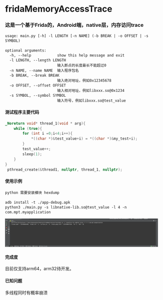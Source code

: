 # fridaMemoryAccessTrace


### 这是一个基于Frida的，Android端，native层，内存访问trace

```
usage: main.py [-h] -l LENGTH [-n NAME] (-b BREAK | -o OFFSET | -s SYMBOL)

optional arguments:
  -h, --help            show this help message and exit
  -l LENGTH, --length LENGTH
                        输入断点的长度最长不能超过0
  -n NAME, --name NAME  输入程序包名
  -b BREAK, --break BREAK
                        输入绝对地址，例如0x12345678
  -o OFFSET, --offset OFFSET
                        输入相对地址，例如libxxx.so@0x1234
  -s SYMBOL, --symbol SYMBOL
                        输入符号，例如libxxx.so@test_value

```
#### 测试程序主要代码

```c
_Noreturn void* thread_1(void * arg){
    while (true){
        for (int i =0;i<4;i++){
            *((char *)&test_value+i) = *((char *)&my_test+i);
        }
        test_value++;
        sleep(1);
    }
}
 pthread_create(&thread1, nullptr, thread_1, nullptr);
```

#### 使用示例
```
python 需要安装模块 hexdump

adb install -t ./app-debug.apk
python3 ./main.py -s libnative-lib.so@test_value -l 4 -n com.mpt.myapplication
```
![!image](./assert/1.gif)
#### 完成度
目前仅支持arm64，arm32待开发。

#### 已知问题
多线程同时有概率崩溃
